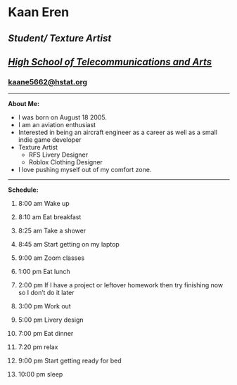 # **Kaan Eren**

## _Student/ Texture Artist_

## _[High School of Telecommunications and Arts](http://hstat.org/)_

### **kaane5662@hstat.org**
---
**About Me:**  
* I was born on August 18 2005. 
* I am an aviation enthusiast
* Interested in being an aircraft engineer as a career as well as a small indie game developer
* Texture Artist  
  * RFS Livery Designer
  *  Roblox Clothing Designer
* I love pushing myself out of my comfort zone.

---  

**Schedule:**

1. 8:00 am Wake up

2. 8:10 am Eat breakfast

3. 8:25 am Take a shower

4. 8:45 am Start getting on my laptop

5. 9:00 am Zoom classes

6. 1:00 pm Eat lunch

7. 2:00 pm If I have a project or leftover homework then try finishing now so I don’t do it later

8. 3:00 pm Work out

9. 5:00 pm Livery design

10. 7:00 pm Eat dinner

11. 7:20 pm relax

12. 9:00 pm Start getting ready for bed

13. 10:00 pm sleep

